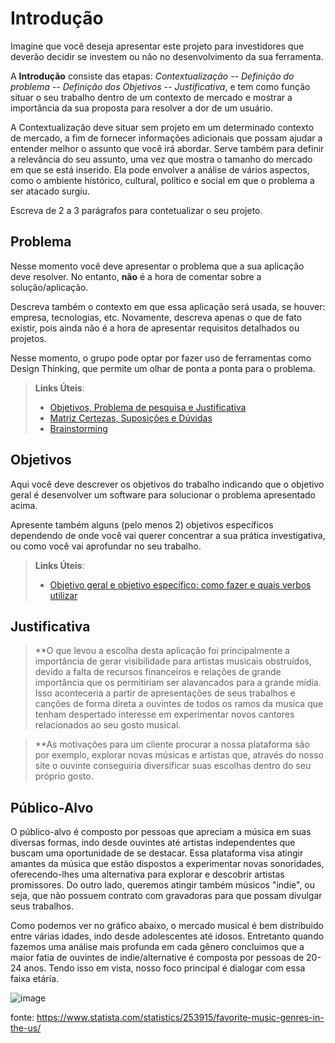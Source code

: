 # Introdução

Imagine que você deseja apresentar este projeto para investidores que deverão decidir se investem ou não no desenvolvimento da sua ferramenta.

A **Introdução** consiste das etapas: *Contextualização -- Definição do problema -- Definição dos Objetivos -- Justificativa*, e tem como função situar o seu trabalho dentro de um contexto de mercado e mostrar a importância da sua proposta para resolver a dor de um usuário.

A Contextualização deve situar sem projeto em um determinado contexto de mercado, a fim de fornecer informações adicionais que possam ajudar a entender melhor o assunto que você irá abordar. Serve também para definir a relevância do seu assunto, uma vez que mostra o tamanho do mercado em que se está inserido. Ela pode envolver a análise de vários aspectos, como o ambiente histórico, cultural, político e social em que o problema a ser atacado surgiu.

Escreva de 2 a 3 parágrafos para contetualizar o seu projeto.

## Problema

Nesse momento você deve apresentar o problema que a sua aplicação deve resolver. No entanto, **não** é a hora de comentar sobre a solução/aplicação.

Descreva também o contexto em que essa aplicação será usada, se  houver: empresa, tecnologias, etc. Novamente, descreva apenas o que de fato existir, pois ainda não é a hora de apresentar requisitos detalhados ou projetos.

Nesse momento, o grupo pode optar por fazer uso  de ferramentas como Design Thinking, que permite um olhar de ponta a ponta para o problema.

> **Links Úteis**:
> - [Objetivos, Problema de pesquisa e Justificativa](https://medium.com/@versioparole/objetivos-problema-de-pesquisa-e-justificativa-c98c8233b9c3)
> - [Matriz Certezas, Suposições e Dúvidas](https://medium.com/educa%C3%A7%C3%A3o-fora-da-caixa/matriz-certezas-suposi%C3%A7%C3%B5es-e-d%C3%BAvidas-fa2263633655)
> - [Brainstorming](https://www.euax.com.br/2018/09/brainstorming/)

## Objetivos

Aqui você deve descrever os objetivos do trabalho indicando que o objetivo geral é desenvolver um software para solucionar o problema apresentado acima. 

Apresente também alguns (pelo menos 2) objetivos específicos dependendo de onde você vai querer concentrar a sua prática investigativa, ou como você vai aprofundar no seu trabalho.
 
> **Links Úteis**:
> - [Objetivo geral e objetivo específico: como fazer e quais verbos utilizar](https://blog.mettzer.com/diferenca-entre-objetivo-geral-e-objetivo-especifico/)

## Justificativa

>**O que levou a escolha desta aplicação foi principalmente a importância de gerar visibilidade para artistas musicais obstruídos, devido a falta de recursos financeiros e relações de grande importância que os permitiriam ser alavancados para a grande mídia. Isso aconteceria a partir de apresentações de seus trabalhos e canções de forma direta a ouvintes de todos os ramos da musica que tenham despertado interesse em experimentar novos cantores relacionados ao seu gosto musical.

>**As motivações para um cliente procurar a nossa plataforma são por exemplo, explorar novas músicas e artistas que, através do nosso site o ouvinte conseguiria diversificar suas escolhas dentro do seu próprio gosto.


## Público-Alvo

O público-alvo é composto por pessoas que apreciam a música em suas diversas formas, indo desde ouvintes até artistas independentes que buscam uma oportunidade de se destacar. Essa plataforma visa atingir amantes da música que estão dispostos a experimentar novas sonoridades, oferecendo-lhes uma alternativa para explorar e descobrir artistas promissores. Do outro lado, queremos atingir também músicos "indie", ou seja, que não possuem contrato com gravadoras para que possam divulgar seus trabalhos. 

Como podemos ver no gráfico abaixo, o mercado musical é bem distribuido entre várias idades, indo desde adolescentes até idosos. Entretanto quando fazemos uma análise mais profunda em cada gênero concluimos que a maior fatia de ouvintes de indie/alternative é composta por pessoas de 20-24 anos. Tendo isso em vista, nosso foco principal é dialogar com essa faixa etária.

![image](https://github.com/ICEI-PUC-Minas-PMV-SI/pmv-si-2024-1-pe1-t5-musicmatch/assets/70926962/656f93f1-8b6d-45a2-81b4-841227c5ada9)


fonte: https://www.statista.com/statistics/253915/favorite-music-genres-in-the-us/

